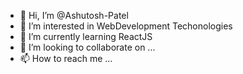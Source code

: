 - 👋 Hi, I’m @Ashutosh-Patel
- 👀 I’m interested in WebDevelopment Techonologies
- 🌱 I’m currently learning ReactJS
- 💞️ I’m looking to collaborate on ...
- 📫 How to reach me ...

<!---
Ashutosh-Patel028/Ashutosh-Patel028 is a ✨ special ✨ repository because its `README.md` (this file) appears on your GitHub profile.
You can click the Preview link to take a look at your changes.
--->
